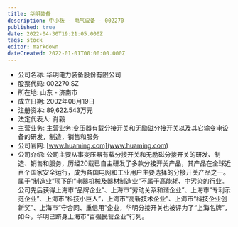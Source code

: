 ```yaml
---
title: 华明装备
description: 中小板 - 电气设备 - 002270
published: true
date: 2022-04-30T19:21:05.000Z
tags: stock
editor: markdown
dateCreated: 2022-01-01T00:00:00.000Z
---
```


- 公司名称: 华明电力装备股份有限公司
- 股票代码: 002270.SZ
- 所在地: 山东 - 济南市
- 成立日期: 2002年08月19日
- 注册资本: 89,622.543万元
- 法定代表人: 肖毅
- 主营业务: 主营业务:变压器有载分接开关和无励磁分接开关以及其它输变电设备的研发，制造，销售和服务
- 公司官网: [www.huaming.com](www.huaming.com)
- 公司介绍: 公司主要从事变压器有载分接开关和无励磁分接开关的研发、制造、销售和服务，历经20载已自主研发了多款分接开关产品，其产品在全球近百个国家安全运行，成为各国电网和工业用户主要选择的分接开关产品之一。属于“制造业”项下的“电器机械及器材制造业”不属于高能耗、中污染的行业。公司先后获得上海市“品牌企业”、上海市“劳动关系和谐企业”、上海市“专利示范企业”、上海市“科技小巨人”，上海市“高新技术企业”、上海市“科技企业创新奖”、上海市“守合同、重信用”企业，华明分接开关也被评为了“上海名牌”，如今，华明已跻身上海市“百强民营企业”行列。


